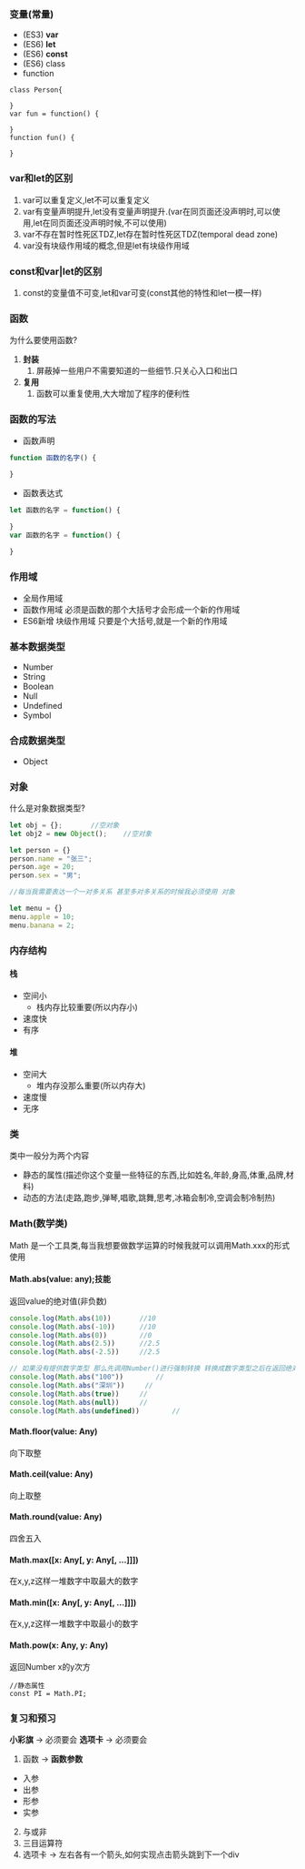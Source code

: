 ### 变量(常量)

+ (ES3) **var**
+ (ES6) **let**
+ (ES6) **const**
+ (ES6) class
+ function

```
class Person{

}
var fun = function() {

}
function fun() {

}
```

### var和let的区别

1. var可以重复定义,let不可以重复定义
3. var有变量声明提升,let没有变量声明提升.(var在同页面还没声明时,可以使用,let在同页面还没声明时候,不可以使用)
3. var不存在暂时性死区TDZ,let存在暂时性死区TDZ(temporal dead zone)
4. var没有块级作用域的概念,但是let有块级作用域

### const和var|let的区别

1. const的变量值不可变,let和var可变(const其他的特性和let一模一样)

### 函数

为什么要使用函数?

1. **封装**
   1. 屏蔽掉一些用户不需要知道的一些细节.只关心入口和出口
2. **复用**
   1. 函数可以重复使用,大大增加了程序的便利性

### 函数的写法

+ 函数声明

```javascript
function 函数的名字() {

}
```

+ 函数表达式

```javascript
let 函数的名字 = function() {

}
var 函数的名字 = function() {

}
```

### 作用域

+ 全局作用域
+ 函数作用域 必须是函数的那个大括号才会形成一个新的作用域
+ ES6新增 块级作用域 只要是个大括号,就是一个新的作用域

### 基本数据类型

+ Number
+ String
+ Boolean
+ Null
+ Undefined
+ Symbol

### 合成数据类型

+ Object

### 对象

什么是对象数据类型?

```javascript
let obj = {};		//空对象
let obj2 = new Object();	//空对象

let person = {}
person.name = "张三";
person.age = 20;
person.sex = "男";

//每当我需要表达一个一对多关系 甚至多对多关系的时候我必须使用 对象

let menu = {}
menu.apple = 10;
menu.banana = 2;
```

### 内存结构

#### 栈

+ 空间小
  + 栈内存比较重要(所以内存小)
+ 速度快
+ 有序

#### 堆

+ 空间大
  + 堆内存没那么重要(所以内存大)
+ 速度慢
+ 无序

### 类

类中一般分为两个内容

+ 静态的属性(描述你这个变量一些特征的东西,比如姓名,年龄,身高,体重,品牌,材料)
+ 动态的方法(走路,跑步,弹琴,唱歌,跳舞,思考,冰箱会制冷,空调会制冷制热)

### Math(数学类)

Math 是一个工具类,每当我想要做数学运算的时候我就可以调用Math.xxx的形式使用

#### Math.abs(value: any);技能

返回value的绝对值(非负数)

```javascript
console.log(Math.abs(10))		//10
console.log(Math.abs(-10))		//10
console.log(Math.abs(0))		//0
console.log(Math.abs(2.5))		//2.5
console.log(Math.abs(-2.5))		//2.5

// 如果没有提供数字类型 那么先调用Number()进行强制转换 转换成数字类型之后在返回绝对值
console.log(Math.abs("100"))		//
console.log(Math.abs("深圳"))		//
console.log(Math.abs(true))		//
console.log(Math.abs(null))		//
console.log(Math.abs(undefined))		//
```

#### Math.floor(value: Any)

向下取整

#### Math.ceil(value: Any)

向上取整

#### Math.round(value: Any)

四舍五入

#### Math.max([x: Any[, y: Any[, …]]])

在x,y,z这样一堆数字中取最大的数字

#### Math.min([x: Any[, y: Any[, …]]])

在x,y,z这样一堆数字中取最小的数字

#### Math.pow(x: Any, y: Any)

返回Number x的y次方

```
//静态属性
const PI = Math.PI;
```

### 复习和预习
**小彩旗** -> 必须要会
**选项卡** -> 必须要会

1. 函数 -> **函数参数**

+ 入参
+ 出参
+ 形参
+ 实参

2. 与或非
3. 三目运算符
5. 选项卡 -> 左右各有一个箭头,如何实现点击箭头跳到下一个div